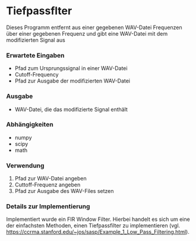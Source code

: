 # Tiefpassflter

Dieses Programm entfernt aus einer gegebenen WAV-Datei Frequenzen über einer gegebenen Frequenz und gibt eine WAV-Datei mit dem
modifizierten Signal aus

### Erwartete Eingaben
- Pfad zum Ursprungssignal in einer WAV-Datei
- Cutoff-Frequency
- Pfad zur Ausgabe der modifizierten WAV-Datei

### Ausgabe
- WAV-Datei, die das modifizierte Signal enthält

### Abhängigkeiten

- numpy
- scipy
- math

### Verwendung
1. Pfad zur WAV-Datei angeben
2. Cuttoff-Frequenz angeben
3. Pfad zur Ausgabe des WAV-Files setzen

### Details zur Implementierung

Implementiert wurde ein FIR Window Filter. Hierbei handelt es sich um eine der einfachsten Methoden, 
einen Tiefpassfilter zu implementieren (vgl. https://ccrma.stanford.edu/~jos/sasp/Example_1_Low_Pass_Filtering.html).
